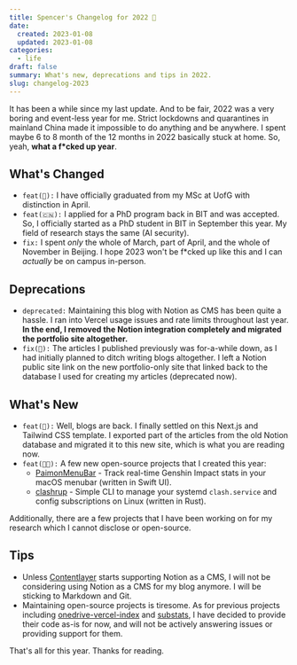 ```yaml
---
title: Spencer's Changelog for 2022 🥫
date:
  created: 2023-01-08
  updated: 2023-01-08
categories:
  - life
draft: false
summary: What's new, deprecations and tips in 2022.
slug: changelog-2023
---
```


It has been a while since my last update. And to be fair, 2022 was a very boring and event-less year for me. Strict
lockdowns and quarantines in mainland China made it impossible to do anything and be anywhere. I spent maybe 6 to 8
month of the 12 months in 2022 basically stuck at home. So, yeah, **what a f\*cked up year**.

<!-- more -->

## What's Changed

- `feat(🏴󠁧󠁢󠁳󠁣󠁴󠁿):` I have officially graduated from my MSc at UofG with distinction in April.
- `feat(🇨🇳):` I applied for a PhD program back in BIT and was accepted. So, I officially started as a PhD student in
  BIT in September this year. My field of research stays the same (AI security).
- `fix:` I spent _only_ the whole of March, part of April, and the whole of November in Beijing. I hope 2023 won't be
  f\*cked up like this and I can _actually_ be on campus in-person.

## Deprecations

- `deprecated:` Maintaining this blog with Notion as CMS has been quite a hassle. I ran into Vercel usage issues and
  rate limits throughout last year. **In the end, I removed the Notion integration completely and migrated the portfolio
  site altogether.**
- `fix(🚯):` The articles I published previously was for-a-while down, as I had initially planned to ditch writing blogs
  altogether. I left a Notion public site link on the new portfolio-only site that linked back to the database I used
  for creating my articles (deprecated now).

## What's New

- `feat(📝):` Well, blogs are back. I finally settled on this Next.js and Tailwind CSS template. I exported part of
  the articles from the old Notion database and migrated it to this new site, which is what you are reading now.
- `feat(👨‍💻):` A few new open-source projects that I created this year:
  - [PaimonMenuBar](https://github.com/spencerwooo/PaimonMenuBar) - Track real-time Genshin Impact stats in your macOS
    menubar (written in Swift UI).
  - [clashrup](https://github.com/spencerwooo/clashrup) - Simple CLI to manage your systemd `clash.service` and config
    subscriptions on Linux (written in Rust).

Additionally, there are a few projects that I have been working on for my research which I cannot disclose or
open-source.

## Tips

- Unless [Contentlayer](https://www.contentlayer.dev/) starts supporting Notion as a CMS, I will not be considering
  using Notion as a CMS for my blog anymore. I will be sticking to Markdown and Git.
- Maintaining open-source projects is tiresome. As for previous projects including
  [onedrive-vercel-index](https://github.com/spencerwooo/onedrive-vercel-index) and
  [substats](https://github.com/spencerwooo/substats), I have decided to provide their code as-is for now, and will not
  be actively answering issues or providing support for them.

That's all for this year. Thanks for reading.
